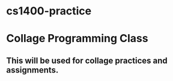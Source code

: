 # cs1400-practice

# Collage Programming Class

## This will be used for collage practices and assignments.
